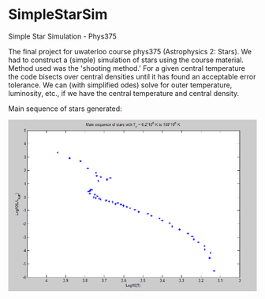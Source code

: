 SimpleStarSim
=====

Simple Star Simulation - Phys375

The final project for uwaterloo course phys375 (Astrophysics 2: Stars).  We had to construct a (simple) simulation of stars using the course material.  Method used was the 'shooting method.'  For a given central temperature the code bisects over central densities until it has found an acceptable error tolerance.  We can (with simplified odes) solve for outer temperature, luminosity, etc., if we have the central temperature and central density.

Main sequence of stars generated:

![Alt text](/main-sequence.png)

